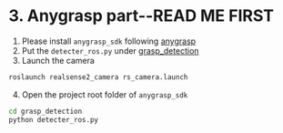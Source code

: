 # 3. Anygrasp part--READ ME FIRST

1. Please install `anygrasp_sdk` following [anygrasp](https://github.com/graspnet/anygrasp_sdk)
2. Put the `detecter_ros.py` under [grasp_detection](https://github.com/graspnet/anygrasp_sdk/tree/main/grasp_detection)
3. Launch the camera 
```bash
roslaunch realsense2_camera rs_camera.launch
```
4. Open the project root folder of `anygrasp_sdk`
```bash
cd grasp_detection
python detecter_ros.py
```
